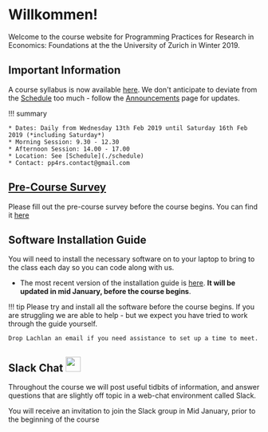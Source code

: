 # Willkommen!

Welcome to the course website for Programming Practices for Research in Economics: Foundations at the the University of Zurich in Winter 2019.


## Important Information

A course syllabus is now available [here](assets/pp4rs-foundations-syllabus.pdf).
We don't anticipate to deviate from the [Schedule](./schedule) too much - follow the [Announcements](./announcements) page for updates.

!!! summary

    * Dates: Daily from Wednesday 13th Feb 2019 until Saturday 16th Feb 2019 (*including Saturday*)
    * Morning Session: 9.30 - 12.30
    * Afternoon Session: 14.00 - 17.00
    * Location: See [Schedule](./schedule)
    * Contact: pp4rs.contact@gmail.com

## [Pre-Course Survey](https://goo.gl/forms/wtJZnHpzsDsYUYsR2)

Please fill out the pre-course survey before the course begins. You can find it [here](https://goo.gl/forms/wtJZnHpzsDsYUYsR2)



## Software Installation Guide

You will need to install the necessary software on to your laptop to bring to the class each day so you can code along with us.

*   The most recent version of the installation guide is [here](https://pp4rs.github.io/foundations-installation-guide/). **It will be updated in mid January, before the course begins**.


!!! tip
    Please try and install all the software before the course begins.
    If you are struggling we are able to help - but we expect you have tried to work through the guide yourself.

    Drop Lachlan an email if you need assistance to set up a time to meet.

## Slack Chat [<img src="https://maxcdn.icons8.com/Share/icon/Logos//slack1600.png" height="30" />](https://pp4rs.slack.com/)

Throughout the course we will post useful tidbits of information, and answer questions that are slightly off topic in a web-chat environment called Slack.

You will receive an invitation to join the Slack group in Mid January, prior to the beginning of the course

<!-- Click [here](https://pp4rs.slack.com/), or on the icon above, to be redirected to the Slack login page for our course. -->
